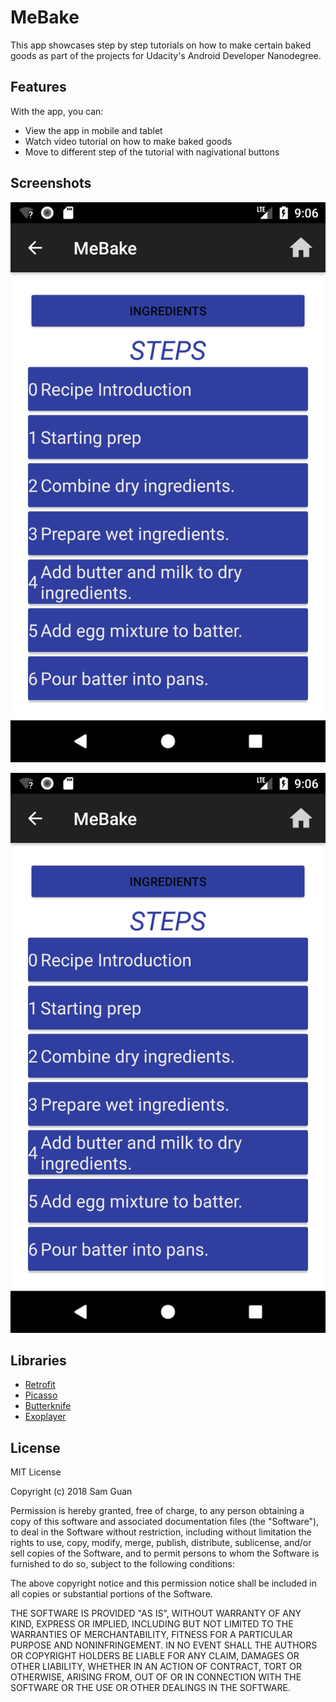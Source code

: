 # MeBake

This app showcases step by step tutorials on how to make certain baked goods as part of the projects for Udacity's Android Developer Nanodegree.

## Features

With the app, you can:
* View the app in mobile and tablet
* Watch video tutorial on how to make baked goods
* Move to different step of the tutorial with nagivational buttons


## Screenshots

![screen](app/src/main/res/drawable/screenone.png)

![screen](app/src/main/res/drawable/screenone.png)


## Libraries


* [Retrofit](https://github.com/square/retrofit)
* [Picasso](http://square.github.io/picasso/)
* [Butterknife](http://jakewharton.github.io/butterknife/)
* [Exoplayer](https://github.com/google/ExoPlayer)



## License

MIT License

Copyright (c) 2018 Sam Guan

Permission is hereby granted, free of charge, to any person obtaining a copy
of this software and associated documentation files (the "Software"), to deal
in the Software without restriction, including without limitation the rights
to use, copy, modify, merge, publish, distribute, sublicense, and/or sell
copies of the Software, and to permit persons to whom the Software is
furnished to do so, subject to the following conditions:

The above copyright notice and this permission notice shall be included in all
copies or substantial portions of the Software.

THE SOFTWARE IS PROVIDED "AS IS", WITHOUT WARRANTY OF ANY KIND, EXPRESS OR
IMPLIED, INCLUDING BUT NOT LIMITED TO THE WARRANTIES OF MERCHANTABILITY,
FITNESS FOR A PARTICULAR PURPOSE AND NONINFRINGEMENT. IN NO EVENT SHALL THE
AUTHORS OR COPYRIGHT HOLDERS BE LIABLE FOR ANY CLAIM, DAMAGES OR OTHER
LIABILITY, WHETHER IN AN ACTION OF CONTRACT, TORT OR OTHERWISE, ARISING FROM,
OUT OF OR IN CONNECTION WITH THE SOFTWARE OR THE USE OR OTHER DEALINGS IN THE
SOFTWARE.